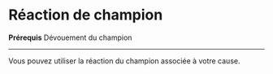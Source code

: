 # Réaction de champion

<p><strong>Prérequis</strong> Dévouement du champion</p>
<hr>
<p>Vous pouvez utiliser la réaction du champion associée à votre cause.</p>